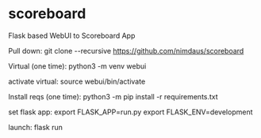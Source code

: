 # scoreboard

Flask based WebUI to Scoreboard App

Pull down:
git clone --recursive https://github.com/nimdaus/scoreboard

Virtual (one time):
python3 -m venv webui

activate virtual:
source webui/bin/activate

Install reqs (one time):
python3 -m pip install -r requirements.txt

set flask app:
export FLASK_APP=run.py
export FLASK_ENV=development

launch:
flask run
